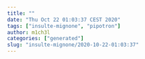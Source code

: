 ```yaml
---
title: ""
date: "Thu Oct 22 01:03:37 CEST 2020"
tags: ["insulte-mignone", "pipotron"]
author: m1ch3l
categories: ["generated"]
slug: "insulte-mignone/2020-10-22-01:03:37"
---
```




